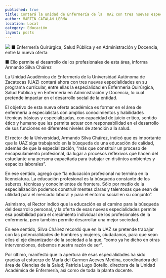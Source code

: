 ```yaml
---
published: true
title: Contará la unidad de Enfermería de la  UAZ con tres nuevas especialidades
author: MARTIN CATALAN LERMA
location: Local
category: Educación
layout: posts
---
```


![](http://i.imgur.com/7MTdjQzm.jpg)
■ Enfermería Quirúrgica, Salud Pública y en Administración y Docencia, entre la nueva oferta

■ Ello permite el desarrollo de los profesionales de esta área, informa Armando Silva Cháirez

La Unidad Académica de Enfermería de la Universidad Autónoma de Zacatecas (UAZ) contará ahora con tres nuevas especialidades en su programa curricular, entre ellas la especialidad en Enfermería Quirúrgica, Salud Pública y en Enfermería en Administración y Docencia, lo cual pretende impactar en el desarrollo social de la entidad.

El objetivo de esta nueva oferta académica es formar en el área de enfermería a especialistas con amplios conocimientos y habilidades técnicas básicas y especializadas, con capacidad de juicio crítico, sentido ético y humano que les permita actuar con responsabilidad en el desarrollo de sus funciones en diferentes niveles de atención a la salud.

El rector de la Universidad, Armando Silva Cháirez, indicó que es importante que la UAZ siga trabajando en la búsqueda de una educación de calidad, además de que la especialización, “más que constituir un proceso de encapsulamiento profesional, da lugar a procesos reflexivos que hacen del estudiante una persona capacitada para trabajar en distintos ambientes y espacios laborales”.

En ese sentido, agregó que “la educación profesional no termina en la licenciatura. La educación profesional es la búsqueda constante de los saberes, técnicas y conocimientos de frontera. Sólo por medio de la especialización podemos construir mentes claras y talentosas que sean de utilidad para el mercado laboral y para el entorno social en su conjunto”.

Asimismo, el Rector indicó que la educación es el camino para la búsqueda del desarrollo personal, y la oferta de esas nuevas especialidades permite esa posibilidad para el crecimiento individual de los profesionales de la enfermería, pero también permite desarrollar una mejor sociedad.

En ese sentido, Silva Cháirez recordó que en la UAZ se pretende trabajar con las potencialidades de hombres y mujeres, ciudadanos, para que sean ellos el eje dinamizador de la sociedad a la que, “como ya he dicho en otras intervenciones, debemos nuestra razón de ser”.

Por último, manifestó que la apertura de esas especialidades ha sido gracias al esfuerzo de María del Carmen Aceves Medina, coordinadora del área de Ciencias de la Salud; Patricia Lugo Botello, directora de la Unidad Académica de Enfermería, así como de toda la planta docente.
